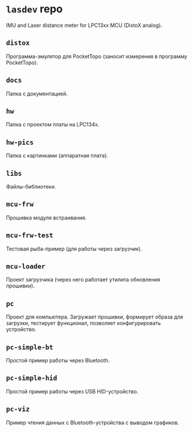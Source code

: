 # `lasdev` repo

IMU and Laser distance meter for LPC13xx MCU (DistoX analog).

## `distox`

Программа-эмулятор для PocketTopo (заносит измерения в программу PocketTopo).

## `docs`

Папка с документацией.

## `hw`

Папка с проектом платы на LPC134x.

## `hw-pics`

Папка с картинками (аппаратная плата).

## `libs`

Файлы-библиотеки.

## `mcu-frw`

Прошивка модуля встраивания.

## `mcu-frw-test`

Тестовая рыба-пример (для работы через загрузчик).

## `mcu-loader`

Проект загрузчика (через него работает утилита обновления прошивки).

## `pc`

Проект для компьютера. Загружает прошивки, формирует образа для загрузки, тестирует функционал, позволяет конфигурировать устройство.

## `pc-simple-bt`

Простой пример работы через Bluetooth.

## `pc-simple-hid`

Простой пример работы через USB HID-устройство.

## `pc-viz`

Пример чтения данных с Bluetooth-устройства с выводом графиков.


